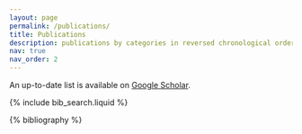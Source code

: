 ```yaml
---
layout: page
permalink: /publications/
title: Publications
description: publications by categories in reversed chronological order. generated by jekyll-scholar.
nav: true
nav_order: 2
---
```


<!-- _pages/publications.md -->

An up-to-date list is available on [Google Scholar](https://scholar.google.com/citations?user=iwzmGKwAAAAJ).

{% include bib_search.liquid %}

<div class="publications">

{% bibliography %}

</div>
